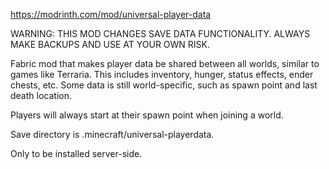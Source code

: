 https://modrinth.com/mod/universal-player-data

WARNING: THIS MOD CHANGES SAVE DATA FUNCTIONALITY. ALWAYS MAKE BACKUPS AND USE AT YOUR OWN RISK.

Fabric mod that makes player data be shared between all worlds, similar to games like Terraria. This includes inventory, hunger, status effects, ender chests, etc. Some data is still world-specific, such as spawn point and last death location. 

Players will always start at their spawn point when joining a world.

Save directory is .minecraft/universal-playerdata.

Only to be installed server-side.

